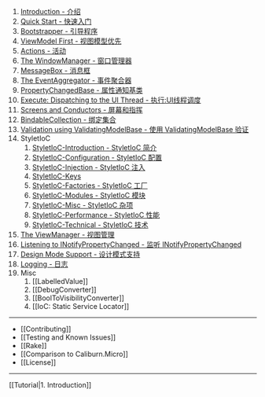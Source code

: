 1. [Introduction - 介绍](./Home.md)
2. [Quick Start - 快速入门](./Quick-Start.md)
3. [Bootstrapper - 引导程序](./Bootstrapper.md)
4. [ViewModel First - 视图模型优先](./ViewModel-First.md)
5. [Actions - 活动](./Actions.md)
6. [The WindowManager - 窗口管理器](./The-WindowManager.md)
7. [MessageBox - 消息框](./MessageBox.md)
8. [The EventAggregator - 事件聚合器](./The-EventAggregator.md)
9. [PropertyChangedBase - 属性通知基类](./PropertyChangedBase.md)
10. [Execute: Dispatching to the UI Thread - 执行:UI线程调度](./Execute.md)
11. [Screens and Conductors - 屏幕和指挥](./Screens-and-Conductors.md)
12. [BindableCollection - 绑定集合](./BindableCollection.md)
13. [Validation using ValidatingModelBase - 使用 ValidatingModelBase 验证](./ValidatingModelBase.md)
14. StyletIoC
    1. [StyletIoC-Introduction - StyletIoC 简介](./Ioc/StyletIoC-Introduction.md)
    2. [StyletIoC-Configuration - StyletIoC 配置](./Ioc/StyletIoC-Configuration.md)
    3. [StyletIoC-Injection - StyletIoC 注入](./Ioc/StyletIoC-Injection.md)
    4. [StyletIoC-Keys](./Ioc/StyletIoC-Keys.md)
    5. [StyletIoC-Factories - StyletIoC 工厂](./Ioc/StyletIoC-Factories.md)
    6. [StyletIoC-Modules - StyletIoC 模块](./IoC/StyletIoC-Modules.md)
    7. [StyletIoC-Misc - StyletIoC 杂项](./IoC/StyletIoC-Misc.md)
    8. [StyletIoC-Performance - StyletIoC 性能](./IoC/StyletIoC-Performance.md)
    9. [StyletIoC-Technical - StyletIoC 技术](./IoC/StyletIoC-Technical.md)
15. [The ViewManager - 视图管理](./The-ViewManager.md)
16. [Listening to INotifyPropertyChanged - 监听 INotifyPropertyChanged](./Listening-to-INotifyPropertyChanged.md)
17. [Design Mode Support - 设计模式支持](./Design-Mode-Support.md)
18. [Logging - 日志](./Logging.md)
19. Misc
    1. [[LabelledValue]]
    2. [[DebugConverter]]
    3. [[BoolToVisibilityConverter]]
    4. [[IoC: Static Service Locator]]

- - -

 - [[Contributing]]
 - [[Testing and Known Issues]]
 - [[Rake]]
 - [[Comparison to Caliburn.Micro]]
 - [[License]]

- - -

[[Tutorial|1. Introduction]] 
